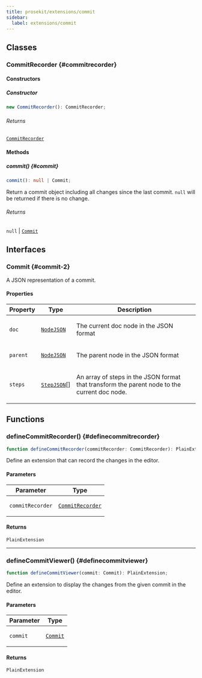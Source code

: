 ```yaml
---
title: prosekit/extensions/commit
sidebar:
  label: extensions/commit
---
```


<!-- DEBUG memberWithGroups 1 -->

<!-- DEBUG memberWithGroups 4 -->

<!-- DEBUG memberWithGroups 7 -->

<!-- DEBUG memberWithGroups 8 -->

<!-- DEBUG memberWithGroups 9 -->

## Classes

### CommitRecorder {#commitrecorder}

<!-- DEBUG memberWithGroups 1 -->

<!-- DEBUG memberWithGroups 4 -->

<!-- DEBUG memberWithGroups 7 -->

<!-- DEBUG memberWithGroups 8 -->

<!-- DEBUG memberWithGroups 9 -->

#### Constructors

##### Constructor

```ts
new CommitRecorder(): CommitRecorder;
```

###### Returns

[`CommitRecorder`](#commitrecorder)

#### Methods

##### commit() {#commit}

```ts
commit(): null | Commit;
```

Return a commit object including all changes since the last commit. `null`
will be returned if there is no change.

###### Returns

`null` \| [`Commit`](#commit-2)

<!-- DEBUG memberWithGroups 10 -->

## Interfaces

### Commit {#commit-2}

<!-- DEBUG memberWithGroups 1 -->

A JSON representation of a commit.

<!-- DEBUG memberWithGroups 4 -->

<!-- DEBUG memberWithGroups 7 -->

<!-- DEBUG memberWithGroups 8 -->

<!-- DEBUG memberWithGroups 9 -->

#### Properties

<table>
<thead>
<tr>
<th>Property</th>
<th>Type</th>
<th>Description</th>
</tr>
</thead>
<tbody>
<tr>
<td>

<a id="doc"></a> `doc`

</td>
<td>

[`NodeJSON`](../core.md#nodejson)

</td>
<td>

The current doc node in the JSON format

</td>
</tr>
<tr>
<td>

<a id="parent"></a> `parent`

</td>
<td>

[`NodeJSON`](../core.md#nodejson)

</td>
<td>

The parent node in the JSON format

</td>
</tr>
<tr>
<td>

<a id="steps"></a> `steps`

</td>
<td>

[`StepJSON`](../core.md#stepjson)[]

</td>
<td>

An array of steps in the JSON format that transform the parent node to the
current doc node.

</td>
</tr>
</tbody>
</table>

<!-- DEBUG memberWithGroups 10 -->

## Functions

### defineCommitRecorder() {#definecommitrecorder}

```ts
function defineCommitRecorder(commitRecorder: CommitRecorder): PlainExtension;
```

Define an extension that can record the changes in the editor.

#### Parameters

<table>
<thead>
<tr>
<th>Parameter</th>
<th>Type</th>
</tr>
</thead>
<tbody>
<tr>
<td>

`commitRecorder`

</td>
<td>

[`CommitRecorder`](#commitrecorder)

</td>
</tr>
</tbody>
</table>

#### Returns

`PlainExtension`

***

### defineCommitViewer() {#definecommitviewer}

```ts
function defineCommitViewer(commit: Commit): PlainExtension;
```

Define an extension to display the changes from the given commit in the editor.

#### Parameters

<table>
<thead>
<tr>
<th>Parameter</th>
<th>Type</th>
</tr>
</thead>
<tbody>
<tr>
<td>

`commit`

</td>
<td>

[`Commit`](#commit-2)

</td>
</tr>
</tbody>
</table>

#### Returns

`PlainExtension`

<!-- DEBUG memberWithGroups 10 -->
